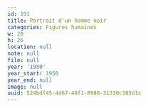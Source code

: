 ```yaml
---
id: 191
title: Portrait d'un homme noir
categories: Figures humaines
w: 20
h: 26
location: null
note: null
file: null
year: '1950'
year_start: 1950
year_end: null
image: null
uuid: 524bdf45-4d67-49f1-8988-31330c365d1c
---
```



